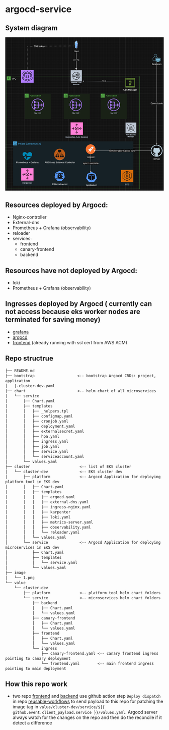# argocd-service

## System diagram
![image info](./image/1.png)

## Resources deployed by Argocd:
- Nginx-controller
- External-dns
- Prometheus + Grafana (observability)
- reloader
- services:
  - frontend
  - canary-frontend
  - backend
  
## Resources have not deployed by Argocd:
- loki
- Prometheus + Grafana (observability)

## Ingresses deployed by Argocd ( currently can not access because eks worker nodes are terminated for saving money)
- [grafana](https://grafana.chuong.click/)
- [argocd](https://argocd.chuong.click/)
- [frontend](https://frontend.chuong.click/) (already running with ssl cert from AWS ACM)

## Repo structrue
```
├── README.md
├── bootstrap                   <-- bootstrap Argocd CRDs: project, application
│   |-cluster-dev.yaml
├── chart                       <-- helm chart of all microservices
│   └── service
│       ├── Chart.yaml
│       ├── templates
│       │   ├── _helpers.tpl
│       │   ├── configmap.yaml
│       │   ├── cronjob.yaml
│       │   ├── deployment.yaml
│       │   ├── externalsecret.yaml
│       │   ├── hpa.yaml
│       │   ├── ingress.yaml
│       │   ├── job.yaml
│       │   ├── service.yaml
│       │   └── serviceaccount.yaml
│       └── values.yaml
├── cluster                      <-- list of EKS cluster
│   └── cluster-dev              <-- EKS cluster dev
│       ├── platform             <-- Argocd Application for deploying platform tool in EKS dev
│       │   ├── Chart.yaml
│       │   ├── templates
│       │   │   ├── argocd.yaml
│       │   │   ├── external-dns.yaml
│       │   │   ├── ingress-nginx.yaml
│       │   │   ├── karpenter
│       │   │   ├── loki.yaml
│       │   │   ├── metrics-server.yaml
│       │   │   ├── observability.yaml
│       │   │   └── reloader.yaml
│       │   └── values.yaml
│       └── service              <-- Argocd Application for deploying microservices in EKS dev
│           ├── Chart.yaml
│           ├── templates
│           │   └── service.yaml
│           └── values.yaml
├── image
│   └── 1.png
└── value
    └── cluster-dev
        ├── platform             <-- platform tool helm chart folders
        └── service              <-- microservices helm chart folders
            ├── backend
            │   ├── Chart.yaml
            │   └── values.yaml
            ├── canary-frontend
            │   ├── Chart.yaml
            │   └── values.yaml
            ├── frontend
            │   ├── Chart.yaml
            │   └── values.yaml
            └── ingress
                ├── canary-frontend.yaml <-- canary frontend ingress pointing to canary deployment
                └── frontend.yaml        <-- main frontend ingress pointing to main deployment
```

## How this repo work
- two repo [frontend](https://github.com/thienchuong/frontend) and [backend](https://github.com/thienchuong/backend) use github action step `Deploy dispatch` in repo [reusable-workflows](https://github.com/thienchuong/reusable-workflows) to send payload to this repo for patching the image tag in `value/cluster-dev/service/${{ github.event.client_payload.service }}/values.yaml`. Argocd server always watch for the changes on the repo and then do the reconcile if it detect a difference
